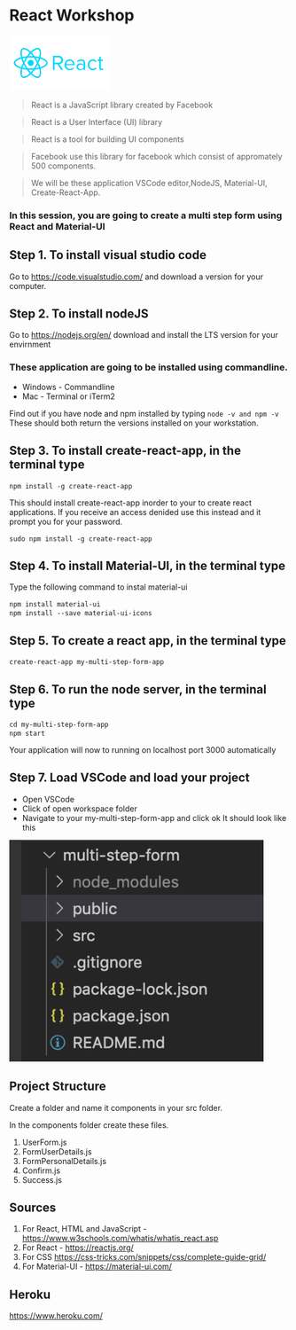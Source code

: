 # React Workshop
 <img src="/images/react-logo.png" height="100" alt="React Logo"/>

> React is a JavaScript library created by Facebook

> React is a User Interface (UI) library

> React is a tool for building UI components

> Facebook use this library for facebook which consist of appromately 500 components.

> We will be these application VSCode editor,NodeJS, Material-UI, Create-React-App.

### In this session, you are going to create a multi step form using React and Material-UI

## Step 1. To install visual studio code

Go to https://code.visualstudio.com/ and download a version for your computer.

## Step 2. To install nodeJS 

Go to https://nodejs.org/en/ download and install the LTS version for your envirnment

### These application are going to be installed using commandline.
-  Windows - Commandline
-  Mac - Terminal or iTerm2

Find out if you have node and npm installed by typing ```node -v and npm -v ```
These should both return the versions installed on your workstation.

## Step 3. To install create-react-app, in the terminal type

```
npm install -g create-react-app
```
This should install create-react-app inorder to your to create react applications.
If you receive an access denided use this instead and it prompt you for your password.

```
sudo npm install -g create-react-app
```

## Step 4. To install Material-UI, in the terminal type
Type the following command to instal material-ui

```
npm install material-ui
npm install --save material-ui-icons
```

## Step 5. To create a react app, in the terminal type

```
create-react-app my-multi-step-form-app
```

## Step 6. To run the node server, in the terminal type

```
cd my-multi-step-form-app
npm start
```
Your application will now to running on localhost port 3000 automatically

## Step 7. Load VSCode and load your project
-  Open VSCode
-  Click of open workspace folder
-  Navigate to your my-multi-step-form-app and click ok
It should look like this
 <img src="/images/vscode.png" height="400" alt="Screenshot"/>

## Project Structure

Create a folder and name it components in your src folder.

In the components folder create these files.
1.	UserForm.js
2.	FormUserDetails.js
3.	FormPersonalDetails.js
4.	Confirm.js
5.	Success.js


## Sources
1.  For React, HTML and JavaScript - https://www.w3schools.com/whatis/whatis_react.asp
2.  For React - https://reactjs.org/
3.  For CSS https://css-tricks.com/snippets/css/complete-guide-grid/
4.  For Material-UI - https://material-ui.com/


## Heroku
https://www.heroku.com/
